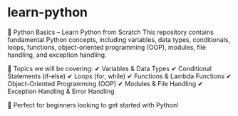 # learn-python

🚀 Python Basics – Learn Python from Scratch
This repository contains fundamental Python concepts, including variables, data types, conditionals, loops, functions, object-oriented programming (OOP), modules, file handling, and exception handling.

🔹 Topics we will be covering:
✔ Variables & Data Types
✔ Conditional Statements (if-else)
✔ Loops (for, while)
✔ Functions & Lambda Functions
✔ Object-Oriented Programming (OOP)
✔ Modules & File Handling
✔ Exception Handling & Error Handling

📌 Perfect for beginners looking to get started with Python!
